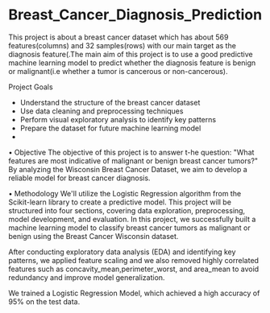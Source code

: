 # Breast_Cancer_Diagnosis_Prediction
This project is about a breast cancer dataset which has about 569 features(columns) and 32 samples(rows) with our main target as the diagnosis feature(.The main aim of this project is to use a good predictive machine learning model to predict whether the diagnosis feature is benign or malignant(i.e whether  a tumor is cancerous or non-cancerous).

Project Goals
- Understand the structure of the breast cancer dataset
- Use data cleaning and preprocessing techniques
- Perform visual exploratory analysis to identify key patterns
- Prepare the dataset for future machine learning model
- 
• Objective
The objective of this project is to answer t-he question: "What features are most indicative of malignant or benign breast cancer tumors?" By analyzing the Wisconsin Breast Cancer Dataset, we aim to develop a reliable model for breast cancer diagnosis.

• Methodology
We'll utilize the Logistic Regression algorithm from the Scikit-learn library to create a predictive model. This project will be structured into four sections, covering data exploration, preprocessing, model development, and evaluation.
In this project, we successfully built a machine learning model to classify breast cancer tumors as malignant or benign using the Breast Cancer Wisconsin dataset.

After conducting exploratory data analysis (EDA) and identifying key patterns, we applied feature scaling and we also removed highly correlated features such as concavity_mean,perimeter_worst, and area_mean to avoid redundancy and improve model generalization.

We trained a Logistic Regression Model, which achieved a high accuracy of 95% on the test data.

